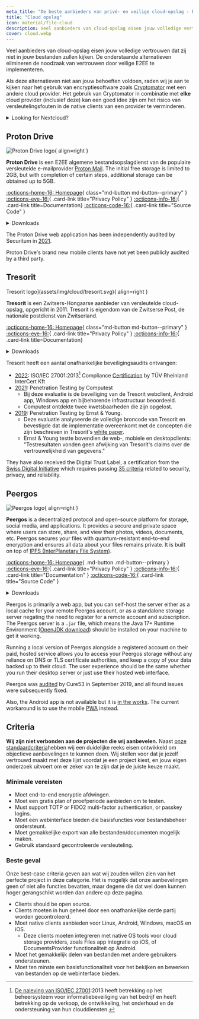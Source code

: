 ```yaml
---
meta_title: "De beste aanbieders van privé- en veilige cloud-opslag - Privacy Guides"
title: "Cloud opslag"
icon: material/file-cloud
description: Veel aanbieders van cloud-opslag eisen jouw volledige vertrouwen dat zij niet in jouw bestanden zullen kijken. Dit zijn de privé alternatieven!
cover: cloud.webp
---
```


Veel aanbieders van cloud-opslag eisen jouw volledige vertrouwen dat zij niet in jouw bestanden zullen kijken. De onderstaande alternatieven elimineren de noodzaak van vertrouwen door veilige E2EE te implementeren.

Als deze alternatieven niet aan jouw behoeften voldoen, raden wij je aan te kijken naar het gebruik van encryptiesoftware zoals [Cryptomator](encryption.md#cryptomator-cloud) met een andere cloud provider. Het gebruik van Cryptomator in combinatie met **elke** cloud provider (inclusief deze) kan een goed idee zijn om het risico van versleutelingsfouten in de native clients van een provider te verminderen.

<details class="TYPE" markdown>
<summary>Looking for Nextcloud?</summary>

Nextcloud is [still a recommended tool](productivity.md) for self-hosting a file management suite, however we do not recommend third-party Nextcloud storage providers at the moment, because we do [not recommend](https://discuss.privacyguides.net/t/dont-recommend-nextcloud-e2ee/10352/29) Nextcloud's built-in E2EE functionality for home users.

</details>

## Proton Drive

<div class="admonition recommendation" markdown>

![Proton Drive logo](assets/img/cloud/protondrive.svg){ align=right }

**Proton Drive** is een E2EE algemene bestandsopslagdienst van de populaire versleutelde e-mailprovider [Proton Mail](email.md#proton-mail). The initial free storage is limited to 2GB, but with completion of certain steps, additional storage can be obtained up to 5GB.

[:octicons-home-16: Homepage](https://proton.me/drive){ class="md-button md-button--primary" }
[:octicons-eye-16:](https://proton.me/legal/privacy){ .card-link title="Privacy Policy" }
[:octicons-info-16:](https://proton.me/support/drive){ .card-link title=Documentation}
[:octicons-code-16:](https://github.com/ProtonMail/WebClients){ .card-link title="Source Code" }

<details class="downloads" markdown>
<summary>Downloads</summary>

- [:simple-googleplay: Google Play](https://play.google.com/store/apps/details?id=me.proton.android.drive)
- [:simple-appstore: App Store](https://apps.apple.com/app/id1509667851)
- [:fontawesome-brands-windows: Windows](https://proton.me/drive/download)
- [:simple-apple: macOS](https://proton.me/drive/download)

</details>

</div>

The Proton Drive web application has been independently audited by Securitum in [2021](https://proton.me/community/open-source).

Proton Drive's brand new mobile clients have not yet been publicly audited by a third party.

## Tresorit

<div class="admonition recommendation" markdown>

Tresorit logo](assets/img/cloud/tresorit.svg){ align=right }

**Tresorit** is een Zwitsers-Hongaarse aanbieder van versleutelde cloud-opslag, opgericht in 2011. Tresorit is eigendom van de Zwitserse Post, de nationale postdienst van Zwitserland.

[:octicons-home-16: Homepage](https://tresorit.com){ class="md-button md-button--primary" }
[:octicons-eye-16:](https://tresorit.com/legal/privacy-policy){ .card-link title="Privacy Policy" }
[:octicons-info-16:](https://support.tresorit.com){ .card-link title=Documentation}

<details class="downloads" markdown>
<summary>Downloads</summary>

- [:simple-googleplay: Google Play](https://play.google.com/store/apps/details?id=com.tresorit.mobile)
- [:simple-appstore: App Store](https://apps.apple.com/app/id722163232)
- [:fontawesome-brands-windows: Windows](https://tresorit.com/download)
- [:simple-apple: macOS](https://tresorit.com/download)
- [:simple-linux: Linux](https://tresorit.com/download)

</details>

</div>

Tresorit heeft een aantal onafhankelijke beveiligingsaudits ontvangen:

- [2022](https://tresorit.com/blog/tresorit-receives-iso-27001-certification): ISO/IEC 27001:2013[^1] Compliance [Certification](https://certipedia.com/quality_marks/9108644476) by TÜV Rheinland InterCert Kft
- [2021](https://tresorit.com/blog/fresh-penetration-testing-confirms-tresorit-security): Penetration Testing by Computest
    - Bij deze evaluatie is de beveiliging van de Tresorit webclient, Android app, Windows app en bijbehorende infrastructuur beoordeeld.
    - Computest ontdekte twee kwetsbaarheden die zijn opgelost.
- [2019](https://tresorit.com/blog/ernst-young-review-verifies-tresorits-security-architecture): Penetration Testing by Ernst & Young.
    - Deze evaluatie analyseerde de volledige broncode van Tresorit en bevestigde dat de implementatie overeenkomt met de concepten die zijn beschreven in Tresorit's [white paper](https://prodfrontendcdn.azureedge.net/202208011608/tresorit-encryption-whitepaper.pdf).
    - Ernst & Young testte bovendien de web-, mobiele en desktopclients: "Testresultaten vonden geen afwijking van Tresorit's claims over de vertrouwelijkheid van gegevens."

They have also received the Digital Trust Label, a certification from the [Swiss Digital Initiative](https://www.efd.admin.ch/efd/en/home/digitalisierung/swiss-digital-initiative.html) which requires passing [35 criteria](https://digitaltrust-label.swiss/criteria) related to security, privacy, and reliability.

## Peergos

<div class="admonition recommendation" markdown>

![Peergos logo](assets/img/cloud/peergos.svg){ align=right }

**Peergos** is a decentralized protocol and open-source platform for storage, social media, and applications. It provides a secure and private space where users can store, share, and view their photos, videos, documents, etc. Peergos secures your files with quantum-resistant end-to-end encryption and ensures all data about your files remains private. It is built on top of [IPFS (InterPlanetary File System)](https://ipfs.tech).

[:octicons-home-16: Homepage](https://peergos.org){ .md-button .md-button--primary }
[:octicons-eye-16:](https://peergos.net/privacy.html){ .card-link title="Privacy Policy" }
[:octicons-info-16:](https://book.peergos.org){ .card-link title="Documentation" }
[:octicons-code-16:](https://github.com/Peergos/Peergos){ .card-link title="Source Code" }

<details class="downloads" markdown>
<summary>Downloads</summary>

- [:octicons-globe-16: Web](https://peergos.net)
- [:fontawesome-brands-windows: Windows](https://github.com/Peergos/web-ui/releases)
- [:simple-apple: macOS](https://github.com/Peergos/web-ui/releases)
- [:simple-linux: Linux](https://github.com/Peergos/web-ui/releases)

</details>

</div>

Peergos is primarily a web app, but you can self-host the server either as a local cache for your remote Peergos account, or as a standalone storage server negating the need to register for a remote account and subscription. The Peergos server is a `.jar` file, which means the Java 17+ Runtime Environment ([OpenJDK download](https://azul.com/downloads)) should be installed on your machine to get it working.

Running a local version of Peergos alongside a registered account on their paid, hosted service allows you to access your Peergos storage without any reliance on DNS or TLS certificate authorities, and keep a copy of your data backed up to their cloud. The user experience should be the same whether you run their desktop server or just use their hosted web interface.

Peergos was [audited](https://cure53.de/pentest-report_peergos.pdf) by Cure53 in September 2019, and all found issues were subsequently fixed.

Also, the Android app is not available but it is [in the works](https://discuss.privacyguides.net/t/peergos-private-storage-sharing-social-media-and-application-platform/11825/25). The current workaround is to use the mobile [PWA](https://peergos.net) instead.

## Criteria

**Wij zijn niet verbonden aan de projecten die wij aanbevelen.** Naast [onze standaardcriteria](about/criteria.md)hebben wij een duidelijke reeks eisen ontwikkeld om objectieve aanbevelingen te kunnen doen. Wij stellen voor dat je jezelf vertrouwd maakt met deze lijst voordat je een project kiest, en jouw eigen onderzoek uitvoert om er zeker van te zijn dat je de juiste keuze maakt.

### Minimale vereisten

- Moet end-to-end encryptie afdwingen.
- Moet een gratis plan of proefperiode aanbieden om te testen.
- Must support TOTP or FIDO2 multi-factor authentication, or passkey logins.
- Moet een webinterface bieden die basisfuncties voor bestandsbeheer ondersteunt.
- Moet gemakkelijke export van alle bestanden/documenten mogelijk maken.
- Gebruik standaard gecontroleerde versleuteling.

### Beste geval

Onze best-case criteria geven aan wat wij zouden willen zien van het perfecte project in deze categorie. Het is mogelijk dat onze aanbevelingen geen of niet alle functies bevatten, maar degene die dat wel doen kunnen hoger gerangschikt worden dan andere op deze pagina.

- Clients should be open source.
- Clients moeten in hun geheel door een onafhankelijke derde partij worden gecontroleerd.
- Moet native clients aanbieden voor Linux, Android, Windows, macOS en iOS.
    - Deze clients moeten integreren met native OS tools voor cloud storage providers, zoals Files app integratie op iOS, of DocumentsProvider functionaliteit op Android.
- Moet het gemakkelijk delen van bestanden met andere gebruikers ondersteunen.
- Moet ten minste een basisfunctionaliteit voor het bekijken en bewerken van bestanden op de webinterface bieden.

[^1]: [De naleving van ISO/IEC 27001](https://en.wikipedia.org/wiki/ISO/IEC_27001):2013 heeft betrekking op het beheersysteem voor informatiebeveiliging van het bedrijf [](https://en.wikipedia.org/wiki/Information_security_management) en heeft betrekking op de verkoop, de ontwikkeling, het onderhoud en de ondersteuning van hun clouddiensten.
